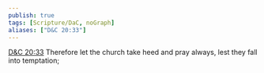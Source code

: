 ```yaml
---
publish: true
tags: [Scripture/DaC, noGraph]
aliases: ["D&C 20:33"]
---
```

[D&C 20:33](https://churchofjesuschrist.org/study/scriptures/dc-testament/dc/20?lang=eng&id=p33#p33) Therefore let the church take heed and pray always, lest they fall into temptation;
